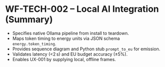 # WF-TECH-002 – Local AI Integration (Summary)

- Specifies native Ollama pipeline from install to teardown.
- Maps token timing to energy units via JSON schema `energy.token_timing`.
- Provides sequence diagram and Python stub `prompt_to_eu` for emission.
- Validates latency (<2 s) and EU budget accuracy (±5%).
- Enables UX-001 by supplying local, offline frames.
